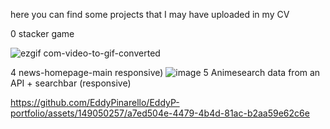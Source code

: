 here you can find some projects that I may have uploaded in my CV 

0 stacker game 

![ezgif com-video-to-gif-converted](https://github.com/EddyPinarello/EddyP-portfolio/assets/149050257/76288252-2190-42a5-b55b-19bc8721981c)


 4 news-homepage-main responsive)
![image](https://github.com/EddyPinarello/EddyP-portfolio/assets/149050257/72a7308d-bca3-4105-b7c6-9926ba05e231)
5 Animesearch data from an API + searchbar (responsive)

https://github.com/EddyPinarello/EddyP-portfolio/assets/149050257/a7ed504e-4479-4b4d-81ac-b2aa59e62c6e








